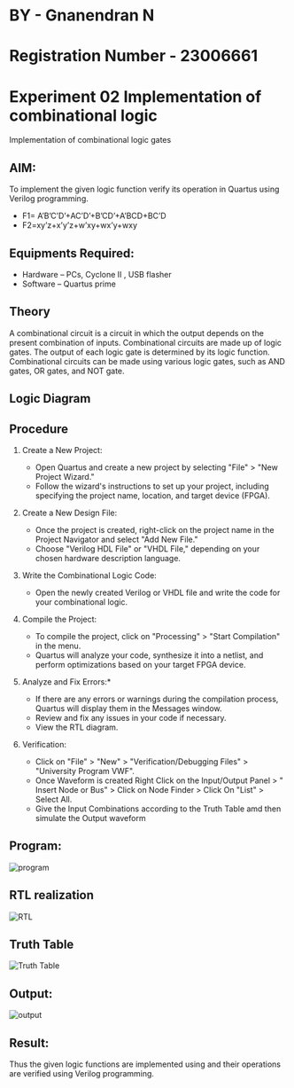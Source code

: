 # BY - Gnanendran N
# Registration Number - 23006661
# Experiment 02 Implementation of combinational logic
Implementation of combinational logic gates
 
## AIM:
To implement the given logic function verify its operation in Quartus using Verilog programming.
- F1= A’B’C’D’+AC’D’+B’CD’+A’BCD+BC’D
- F2=xy’z+x’y’z+w’xy+wx’y+wxy
 
 
 
## Equipments Required:
- Hardware – PCs, Cyclone II , USB flasher
- Software – Quartus prime


## Theory
A combinational circuit is a circuit in which the output depends on the present combination of inputs. Combinational circuits are made up of logic gates. The output of each logic gate is determined by its logic function. Combinational circuits can be made using various logic gates, such as AND gates, OR gates, and NOT gate.

## Logic Diagram
## Procedure
1. Create a New Project:
   - Open Quartus and create a new project by selecting "File" > "New Project Wizard."
   - Follow the wizard's instructions to set up your project, including specifying the project name, location, and target device (FPGA).
2. Create a New Design File:
   - Once the project is created, right-click on the project name in the Project Navigator and select "Add New File."
   - Choose "Verilog HDL File" or "VHDL File," depending on your chosen hardware description language.

3. Write the Combinational Logic Code:
   - Open the newly created Verilog or VHDL file and write the code for your combinational logic.
     
4. Compile the Project:
   - To compile the project, click on "Processing" > "Start Compilation" in the menu.
   - Quartus will analyze your code, synthesize it into a netlist, and perform optimizations based on your target FPGA device.

5. Analyze and Fix Errors:*
   - If there are any errors or warnings during the compilation process, Quartus will display them in the Messages window.
   - Review and fix any issues in your code if necessary.
   - View the RTL diagram.

6. Verification:
   - Click on "File" > "New" > "Verification/Debugging Files" > "University Program VWF".
   - Once Waveform is created Right Click on the Input/Output Panel > " Insert Node or Bus" > Click on Node Finder > Click On "List" > Select All.
   - Give the Input Combinations according to the Truth Table amd then simulate the Output waveform

## Program:
![program](https://github.com/GnanendranN/Experiment--02-Implementation-of-combinational-logic/assets/138955207/ea6239f1-d8c1-480e-a966-70362dcad2a2)

## RTL realization
![RTL](https://github.com/GnanendranN/Experiment--02-Implementation-of-combinational-logic/assets/138955207/b024e08a-9c05-4831-beee-976522e24094)

## Truth Table
![Truth Table](https://github.com/GnanendranN/Experiment--02-Implementation-of-combinational-logic/assets/138955207/60311247-5d30-40b0-8e91-f79a594c2efe)

## Output:
![output](https://github.com/GnanendranN/Experiment--02-Implementation-of-combinational-logic/assets/138955207/84b2eabb-c09b-4105-813f-21014db3261c)

## Result:
Thus the given logic functions are implemented using  and their operations are verified using Verilog programming.
